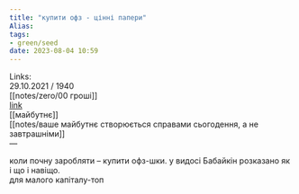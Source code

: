 ```yaml
---
title: "купити офз - цінні папери"
Alias: 
tags:
- green/seed
date: 2023-08-04 10:59
---
```

Links:  
29.10.2021 / 1940  
[[notes/zero/00 гроші]]  
[link](https://youtu.be/nmrTFvCDdmI)  
[[майбутнє]]  
[[notes/ваше майбутнє створюється справами сьогодення, а не завтрашніми]]  
— 

коли почну заробляти – купити офз-шки. у видосі Бабайкін розказано як і що і навіщо.  
для малого капіталу-топ
